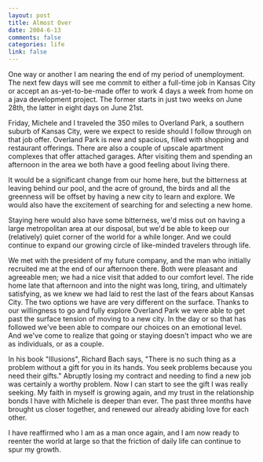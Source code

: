 ```yaml
--- 
layout: post
title: Almost Over
date: 2004-6-13
comments: false
categories: life
link: false
---
```

One way or another I am nearing the end of my period of unemployment. The next few days will see me commit to either a full-time job in Kansas City or accept an as-yet-to-be-made offer to work 4 days a week from home on a java development project. The former starts in just two weeks on June 28th, the latter in eight days on June 21st.

Friday, Michele and I traveled the 350 miles to Overland Park, a southern suburb of Kansas City, were we expect to reside should I follow through on that job offer. Overland Park is new and spacious, filled with shopping and restaurant offerings. There are also a couple of upscale apartment complexes that offer attached garages. After visiting them and spending an afternoon in the area we both have a good feeling about living there.

It would be a significant change from our home here, but the bitterness at leaving behind our pool, and the acre of ground, the birds and all the greenness  will be offset by having a new city to learn and explore.  We would also have the excitement of searching for and selecting a new home.

Staying here would also have some bitterness, we'd miss out on having a large metropolitan area at our disposal, but we'd be able to keep our (relatively) quiet corner of the world for a while longer. And we could continue to expand our growing circle of like-minded travelers through life.

We met with the president of my future company, and the man who initially recruited me at the end of our afternoon there. Both were pleasant and agreeable men; we had a nice visit that added to our comfort level. The ride home late that afternoon and into the night was long, tiring, and ultimately satisfying, as we knew we had laid to rest the last of the fears about Kansas City. The two options we have are very different on the surface. Thanks to our willingness to go and fully explore Overland Park we were able to get past the surface tension of moving to a new city. In the day or so that has followed we've been able to compare our choices on an emotional level. And we've come to realize that going or staying doesn't impact who we are as individuals, or as a couple.

In his book "Illusions", Richard Bach says, "There is no such thing as a problem without a gift for you in its hands. You seek problems because you need their gifts." Abruptly losing my contract and needing to find a new job was certainly a worthy problem. Now I can start to see the gift I was really seeking. My faith in myself is growing again, and my trust in the relationship bonds I have with Michele is deeper than ever. The past three months have brought us closer together, and renewed our already abiding love for each other.

I have reaffirmed who I am as a man once again, and I am now ready to reenter the world at large so that the friction of daily life can continue to spur my growth.
